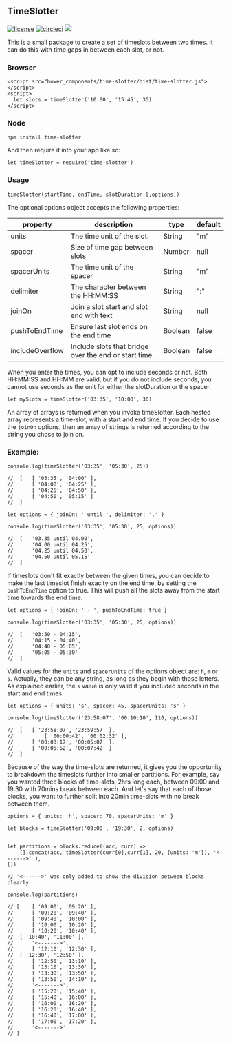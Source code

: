 ## TimeSlotter
[![license](https://img.shields.io/badge/license-MIT-blue.svg)](https://opensource.org/licenses/MIT) [![circleci](https://img.shields.io/circleci/project/github/too-old-to-code/time-slotter.svg)](https://circleci.com/gh/too-old-to-code/time-slotter/tree/master) [![](https://david-dm.org/too-old-to-code/time-slotter.svg)](https://david-dm.org/too-old-to-code/time-slotter)

This is a small package to create a set of timeslots between two times. It can do this with time gaps in between each slot, or not.

### Browser
```
<script src="bower_components/time-slotter/dist/time-slotter.js"></script>
<script>
  let slots = timeSlotter('10:00', '15:45', 35)
</script>
```

### Node

```
npm install time-slotter
```

And then require it into your app like so:

```
let timeSlotter = require('time-slotter')
```

### Usage

```
timeSlotter(startTime, endTime, slotDuration [,options])
```

The optional options object accepts the following properties:

|  property     | description                             | type        | default |
|---------------|-----------------------------------------|-------------|-------  |
|  units        | The time unit of the slot.              | String      | "m"     |
|  spacer       | Size of time gap between slots          | Number      | null    |
|  spacerUnits  | The time unit of the spacer             | String      | "m"     |
|  delimiter    | The character between the HH:MM:SS      |String       | ":"     |
|	joinOn       | Join a slot start and slot end with text| String      | null    |
| pushToEndTime | Ensure last slot ends on the end time   | Boolean     | false   |
| includeOverflow| Include slots that bridge over the end or start time| Boolean| false|


When you enter the times, you can opt to include seconds or not.
Both HH:MM:SS and HH:MM are valid, but if you do not include seconds, you cannot use seconds as the unit for either the slotDuration or the spacer.

```
let mySlots = timeSlotter('03:35', '10:00', 30)
```

An array of arrays is returned when you invoke timeSlotter. Each nested array represents a time-slot, with a start and end time. If you decide to use the `joinOn` options, then an array of strings is returned according to the string you chose to join on.

### Example:

```
console.log(timeSlotter('03:35', '05:30', 25))

//	[ 	[ '03:35', '04:00' ],
// 		[ '04:00', '04:25' ],
// 		[ '04:25', '04:50' ],
// 		[ '04:50', '05:15' ]
//	]

let options = { joinOn: ' until ', delimiter: '.' }

console.log(timeSlotter('03:35', '05:30', 25, options))

//	[ 	'03.35 until 04.00',
//		'04.00 until 04.25',
//		'04.25 until 04.50',
//		'04.50 until 05.15'
//	]

```

If timeslots don't fit exactly between the given times, you can decide to make the last timeslot finish exaclty on the end time, by setting the `pushToEndTime` option to true. This will push all the slots away from the start time towards the end time.

```
let options = { joinOn: ' - ', pushToEndTime: true }

console.log(timeSlotter('03:35', '05:30', 25, options))

// 	[ 	'03:50 - 04:15',
// 		'04:15 - 04:40',
// 		'04:40 - 05:05',
//		'05:05 - 05:30'
// 	]

```

Valid values for the `units` and `spacerUnits` of the options object are: `h`, `m` or `s`. Actually, they can be any string, as long as they begin with those letters. As explained earlier, the `s` value is only valid if you included seconds in the start and end times.

```
let options = { units: 's', spacer: 45, spacerUnits: 's' }

console.log(timeSlotter('23:58:07', '00:10:10', 110, options))

//	[ 	[ '23:58:07', '23:59:57' ],
//  		[ '00:00:42', '00:02:32' ],
//		[ '00:03:17', '00:05:07' ],
//		[ '00:05:52', '00:07:42' ]
//	]
```

Because of the way the time-slots are returned, it gives you the opportunity to breakdown the timeslots further into smaller partitions. For example, say you wanted three blocks of time-slots, 2hrs long each, between 09:00 and 19:30 with 70mins break between each. And let's say that each of those blocks, you want to further split into 20min time-slots with no break between them.

```
options = { units: 'h', spacer: 70, spacerUnits: 'm' }

let blocks = timeSlotter('09:00', '19:30', 2, options)


let partitions = blocks.reduce((acc, curr) =>
	[].concat(acc, timeSlotter(curr[0],curr[1], 20, {units: 'm'}), '<------->' ),
[])

// '<------>' was only added to show the division between blocks clearly

console.log(partitions)

// [ 	[ '09:00', '09:20' ],
//  	[ '09:20', '09:40' ],
//  	[ '09:40', '10:00' ],
//  	[ '10:00', '10:20' ],
//    	[ '10:20', '10:40' ],
// 	[ '10:40', '11:00' ],
//  	'<------->',
//  	[ '12:10', '12:30' ],
// 	[ '12:30', '12:50' ],
//  	[ '12:50', '13:10' ],
//  	[ '13:10', '13:30' ],
//  	[ '13:30', '13:50' ],
//  	[ '13:50', '14:10' ],
//  	'<------->',
//  	[ '15:20', '15:40' ],
//  	[ '15:40', '16:00' ],
//  	[ '16:00', '16:20' ],
//  	[ '16:20', '16:40' ],
//  	[ '16:40', '17:00' ],
//  	[ '17:00', '17:20' ],
//  	'<------->'
// ]


```
